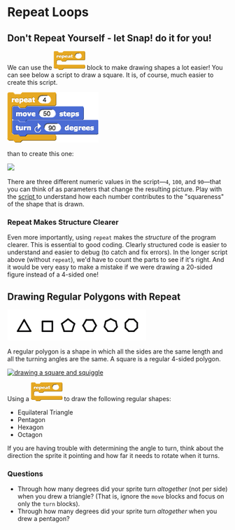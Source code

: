# Repeat Loops

## Don't Repeat Yourself - let Snap! do it for you!

We can use the ![](../.gitbook/assets/image%20%2835%29.png) block to make drawing shapes a lot easier! You can see below a script to draw a square. It is, of course, much easier to create this script.

![](../.gitbook/assets/image%20%28291%29.png)

than to create this one:

![](https://bjc.edc.org/Sept2015/bjc-r/img/1-introduction/move-50-turn-right-90-%284-times%29.png)

There are three different numeric values in the script—`4`, `100`, and `90`—that you can think of as parameters that change the resulting picture. Play with the [script ](http://snap.berkeley.edu/snapsource/snap.html#open:https://beautyjoy.github.io/bjc-r/prog/loop/draw-a-square.xml)to understand how each number contributes to the "squareness" of the shape that is drawn.

### Repeat Makes Structure Clearer

Even more importantly, using `repeat` makes the _structure_ of the program clearer. This is essential to good coding. Clearly structured code is easier to understand and easier to debug \(to catch and fix errors\). In the longer script above \(without `repeat`\), we'd have to count the parts to see if it's right. And it would be very easy to make a mistake if we were drawing a 20-sided figure instead of a 4-sided one!

## Drawing Regular Polygons with Repeat

![](../.gitbook/assets/image%20%28297%29.png)

A regular polygon is a shape in which all the sides are the same length and all the turning angles are the same. A square is a regular 4-sided polygon.

[![drawing a square and squiggle](https://beautyjoy.github.io/bjc-r/img/looping/drawing-regular-polygons.gif)](http://snap.berkeley.edu/snapsource/snap.html#open:https://beautyjoy.github.io/bjc-r/prog/loop/draw-square-and-squiggle.xml)

Using a ![](../.gitbook/assets/image%20%2835%29.png) to draw the following regular shapes:

* Equilateral Triangle
* Pentagon
* Hexagon
* Octagon

If you are having trouble with determining the angle to turn, think about the direction the sprite it pointing and how far it needs to rotate when it turns.

### Questions

* Through how many degrees did your sprite turn _altogether_ \(not per side\) when you drew a triangle? \(That is, ignore the `move` blocks and focus on only the `turn` blocks\).
* Through how many degrees did your sprite turn _altogether_ when you drew a pentagon?

